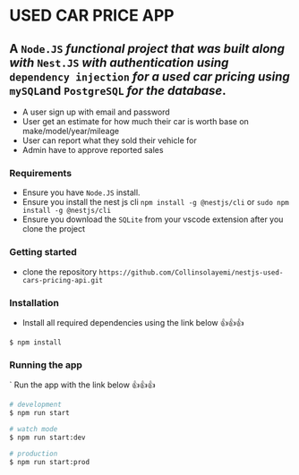 # USED CAR PRICE APP

## A `Node.JS` _functional project that was built along with_ `Nest.JS` _with authentication using_ `dependency injection` _for a used car pricing using_ `mySQL`and `PostgreSQL` _for the database_.

- A user sign up with email and password
- User get an estimate for how much their car is worth base on make/model/year/mileage
- User can report what they sold their vehicle for
- Admin have to approve reported sales

### Requirements

- Ensure you have `Node.JS` install.
- Ensure you install the nest js cli `npm install -g @nestjs/cli` or `sudo npm install -g @nestjs/cli`
- Ensure you download the `SQLite` from your vscode extension after you clone the project

### Getting started

- clone the repository `https://github.com/Collinsolayemi/nestjs-used-cars-pricing-api.git`

### Installation

- Install all required dependencies using the link below 👍👍👍

```
$ npm install
```

### Running the app

` Run the app with the link below 👍👍👍

```bash
# development
$ npm run start

# watch mode
$ npm run start:dev

# production
$ npm run start:prod
```

